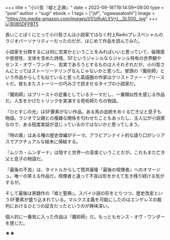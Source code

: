 +++
title = "小川哲『嘘と正典』"
date = 2022-09-18T19:14:09+09:00
type = "post"
author = "sugi"
ebook = 1
tags = ["jsf", "ogawasatoshi"]
image = "https://m.media-amazon.com/images/I/51zRukLXV+L._SL500_.jpg"
+++
<a href="https://www.amazon.co.jp/dp/B0B5DFPBT5/?tag=chezsugi-22" target="_blank"><img src="https://m.media-amazon.com/images/I/51zRukLXV+L._SL500_.jpg" alt="B0B5DFPBT5" border="0" class="alignleft"></a>

長いことぼくにとって小川哲さんは小説家ではなく村上Radioプレスペシャルのラジオパーソナリティーだったのだが、はじめて作品を読んでみた。

小説家を分類するには何に忠実かということをみればいいと思っていて、倫理感や思想性、文体を含めた詩情、SFというジャンルならジャンル特有の世界観やセンス・オヴ・ワンダー、忠実であろうとするものは人それぞれだが。小川哲さんにとってはストーリーテリングなんじゃないかと思った。冒頭の『魔術師』という作品からしても似ていると思った英語圏の作家はクリストファー・プリーストだ。彼もまたストーリーの巧みさで読ませるタイプの小説家だ。

『魔術師』はプリーストの定番としているテーマだし、一番類似性を感じる作品だ。人生をかけたトリックを実演する奇術師たちの物語。

『ひとすじの光』はSF要素がない作品。ある馬の血統をめぐる亡き父と息子も物語。ラジオで父親との複雑な関係を匂わせたこともあったし、主人公が小説家なので、ある程度実話が混じっているのではないかと思ってしまう。

『時の扉』はある種の歴史改編がテーマ。アラビアンナイト的な語り口がシリアスでアクチュアルな結末に帰結する。

『ムジカ・ムンダーナ』は隠すと世界一の音楽ということだが。これもまた亡き父と息子の物語だ。

『最後の不良』は、タイトルからして筒井康隆『最後の喫煙者』へのオマージュ。唯一の笑える作品だ。喫煙者と違って不良は形をかえて生き残り続ける気がするが。

そして最後は表題作の『嘘と聖典』。スパイ小説の形をとりつつ、歴史改変というSF要素が盛り込まれている。マルクス主義を可能にしたのはエンゲレスの裁判におけるひとつの証言だったというのが興味深い。

個人的に一番気に入った作品は『魔術師』だ。もっともセンス・オヴ・ワンダーを感じた。

★★
